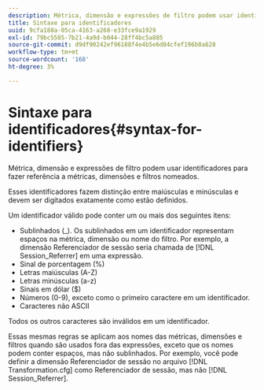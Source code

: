 ```yaml
---
description: Métrica, dimensão e expressões de filtro podem usar identificadores para fazer referência a métricas, dimensões e filtros nomeados.
title: Sintaxe para identificadores
uuid: 9cfa188a-05ca-4163-a268-e33fce9a1929
exl-id: 79bc5585-7b21-4a9d-b044-28ff4bc5a885
source-git-commit: d9df90242ef96188f4e4b5e6d04cfef196b0a628
workflow-type: tm+mt
source-wordcount: '168'
ht-degree: 3%

---
```


# Sintaxe para identificadores{#syntax-for-identifiers}

Métrica, dimensão e expressões de filtro podem usar identificadores para fazer referência a métricas, dimensões e filtros nomeados.

Esses identificadores fazem distinção entre maiúsculas e minúsculas e devem ser digitados exatamente como estão definidos.

Um identificador válido pode conter um ou mais dos seguintes itens:

* Sublinhados (_). Os sublinhados em um identificador representam espaços na métrica, dimensão ou nome do filtro. Por exemplo, a dimensão Referenciador de sessão seria chamada de [!DNL Session_Referrer] em uma expressão.
* Sinal de porcentagem (%)
* Letras maiúsculas (A-Z)
* Letras minúsculas (a-z)
* Sinais em dólar ($)
* Números (0-9), exceto como o primeiro caractere em um identificador.
* Caracteres não ASCII

Todos os outros caracteres são inválidos em um identificador.

Essas mesmas regras se aplicam aos nomes das métricas, dimensões e filtros quando são usados fora das expressões, exceto que os nomes podem conter espaços, mas não sublinhados. Por exemplo, você pode definir a dimensão Referenciador de sessão no arquivo [!DNL Transformation.cfg] como Referenciador de sessão, mas não [!DNL Session_Referrer].
